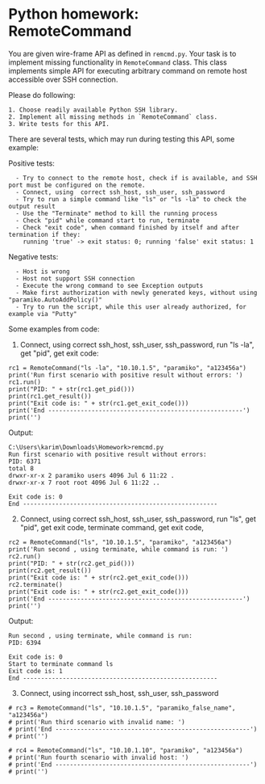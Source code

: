 # Python homework: RemoteCommand

You are given wire-frame API as defined in `remcmd.py`. Your task is to
implement missing functionality in `RemoteCommand` class. This class implements
simple API for executing arbitrary command on remote host accessible over SSH
connection.

Please do following:
```
1. Choose readily available Python SSH library.
2. Implement all missing methods in `RemoteCommand` class.
3. Write tests for this API.
```

There are several tests, which may run during testing this API, some example:

Positive tests:
```
  - Try to connect to the remote host, check if is available, and SSH port must be configured on the remote.
  - Connect, using  correct ssh_host, ssh_user, ssh_password
  - Try to run a simple command like "ls" or "ls -la" to check the output result
  - Use the "Terminate" method to kill the running process
  - Check "pid" while command start to run, terminate
  - Check "exit code", when command finished by itself and after termination if they:
    running 'true' -> exit status: 0; running 'false' exit status: 1
```

Negative tests:
```
  - Host is wrong
  - Host not support SSH connection
  - Execute the wrong command to see Exception outputs
  - Make first authorization with newly generated keys, without using "paramiko.AutoAddPolicy()"
  - Try to run the script, while this user already authorized, for example via "Putty"
  ```

Some examples from code:

1. Connect, using  correct ssh_host, ssh_user, ssh_password, run "ls -la", get "pid", get exit code:
```
rc1 = RemoteCommand("ls -la", "10.10.1.5", "paramiko", "a123456a")
print('Run first scenario with positive result without errors: ')
rc1.run()
print("PID: " + str(rc1.get_pid()))
print(rc1.get_result())
print("Exit code is: " + str(rc1.get_exit_code()))
print('End ------------------------------------------------------')
print('')
```

Output:
```
C:\Users\karim\Downloads\Homework>remcmd.py
Run first scenario with positive result without errors:
PID: 6371
total 8
drwxr-xr-x 2 paramiko users 4096 Jul 6 11:22 .
drwxr-xr-x 7 root root 4096 Jul 6 11:22 ..

Exit code is: 0
End ------------------------------------------------------
```

2. Connect, using  correct ssh_host, ssh_user, ssh_password, run "ls", get "pid", get exit code, terminate command, get exit code,
```
rc2 = RemoteCommand("ls", "10.10.1.5", "paramiko", "a123456a")
print('Run second , using terminate, while command is run: ')
rc2.run()
print("PID: " + str(rc2.get_pid()))
print(rc2.get_result())
print("Exit code is: " + str(rc2.get_exit_code()))
rc2.terminate()
print("Exit code is: " + str(rc2.get_exit_code()))
print('End ------------------------------------------------------')
print('')
```
Output:
```
Run second , using terminate, while command is run:
PID: 6394

Exit code is: 0
Start to terminate command ls
Exit code is: 1
End ------------------------------------------------------
```
3. Connect, using  incorrect ssh_host, ssh_user, ssh_password
```
# rc3 = RemoteCommand("ls", "10.10.1.5", "paramiko_false_name", "a123456a")
# print('Run third scenario with invalid name: ')
# print('End ------------------------------------------------------')
# print('')

# rc4 = RemoteCommand("ls", "10.10.1.10", "paramiko", "a123456a")
# print('Run fourth scenario with invalid host: ')
# print('End ------------------------------------------------------')
# print('')
```
